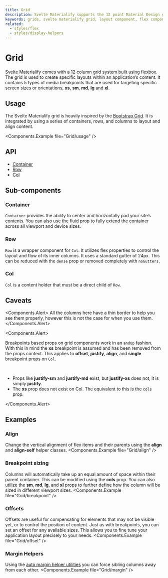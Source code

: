 ```yaml
---
title: Grid
description: Svelte Materialify supports the 12 point Material Design grid for laying out and controlling breakpoints for your application.
keywords: grids, svelte materialify grid, layout component, flex component
related:
  - styles/flex
  - styles/display-helpers
---
```


<style>
  :global(.example .s-col) {
    border: thin solid var(--theme-dividers);
  }
</style>

# Grid

Svelte Materialify comes with a 12 column grid system built using flexbox. The grid is used to create specific layouts within an application’s content. It contains 5 types of media breakpoints that are used for targeting specific screen sizes or orientations, **xs**, **sm**, **md**, **lg** and **xl**.

## Usage

The Svelte Materialify grid is heavily inspired by the [Bootstrap Grid](https://getbootstrap.com/docs/4.0/layout/grid/). It is integrated by using a series of containers, rows, and columns to layout and align content.

<Components.Example file="Grid/usage" />

## API

- [Container](/api/Container/)
- [Row](/api/Row/)
- [Col](/api/Col/)

## Sub-components

### Container

`Container` provides the ability to center and horizontally pad your site’s contents. You can also use the fluid prop to fully extend the container across all viewport and device sizes.

### Row

`Row` is a wrapper component for `Col`. It utilizes flex properties to control the layout and flow of its inner columns. It uses a standard gutter of 24px. This can be reduced with the `dense` prop or removed completely with `noGutters`.

### Col

`Col` is a content holder that must be a direct child of `Row`.

## Caveats

<Components.Alert>
All the columns here have a thin border to help you see them properly, however this is not the case for when you use them.
</Components.Alert>

<Components.Alert>

Breakpoints based props on grid components work in an `andUp` fashion. With this in mind the **xs** breakpoint is assumed and has been removed from the props context. This applies to **offset**, **justify**, **align**, and **single** breakpoint props on `Col`.

<br />

- Props like **justify-sm** and **justify-md** exist, but **justify-xs** does not, it is simply **justify**.
- The **xs** prop does not exist on Col. The equivalent to this is the `cols` prop.

</Components.Alert>

## Examples

### Align

Change the vertical alignment of flex items and their parents using the **align** and **align-self** helper classes.
<Components.Example file="Grid/align" />

### Breakpoint sizing

Columns will automatically take up an equal amount of space within their parent container. This can be modified using the **cols** prop. You can also utilize the **sm**, **md**, **lg**, and **xl** props to further define how the column will be sized in different viewport sizes.
<Components.Example file="Grid/breakpoint" />

### Offsets

Offsets are useful for compensating for elements that may not be visible yet, or to control the position of content. Just as with breakpoints, you can set an offset for any available sizes. This allows you to fine tune your application layout precisely to your needs.
<Components.Example file="Grid/offset" />

### Margin Helpers

Using the [auto margin helper utilities](/styles/spacing/) you can force sibling columns away from each other.
<Components.Example file="Grid/margin" />
